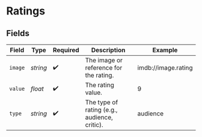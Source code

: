 # Ratings


## Fields

| Field                                        | Type                                         | Required                                     | Description                                  | Example                                      |
| -------------------------------------------- | -------------------------------------------- | -------------------------------------------- | -------------------------------------------- | -------------------------------------------- |
| `image`                                      | *string*                                     | :heavy_check_mark:                           | The image or reference for the rating.       | imdb://image.rating                          |
| `value`                                      | *float*                                      | :heavy_check_mark:                           | The rating value.                            | 9                                            |
| `type`                                       | *string*                                     | :heavy_check_mark:                           | The type of rating (e.g., audience, critic). | audience                                     |